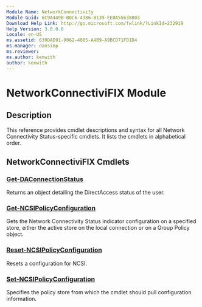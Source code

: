 ```yaml
---
Module Name: NetworkConnectivity
Module Guid: 6C9A449B-B0C6-4386-B139-EE0A55638803
Download Help Link: http://go.microsoft.com/fwlink/?LinkId=232919
Help Version: 3.0.0.0
Locale: en-US
ms.assetid: 639DAD91-9062-4005-A4B9-A9BCD71FD1D4
ms.manager: dansimp
ms.reviewer:
ms.author: kenwith
author: kenwith
---
```


# NetworkConnectiviFIX Module
## Description
This reference provides cmdlet descriptions and syntax for all Network Connectivity Status-specific cmdlets. It lists the cmdlets in alphabetical order.

## NetworkConnectiviFIX Cmdlets
### [Get-DAConnectionStatus](./Get-DAConnectionStatus.md)
Returns an object detailing the DirectAccess status of the user.

### [Get-NCSIPolicyConfiguration](./Get-NCSIPolicyConfiguration.md)
Gets the Network Connectivity Status indicator configuration on a specified store, either the active store on the local connection or on a Group Policy object.

### [Reset-NCSIPolicyConfiguration](./Reset-NCSIPolicyConfiguration.md)
Resets a configuration for NCSI.

### [Set-NCSIPolicyConfiguration](./Set-NCSIPolicyConfiguration.md)
Specifies the policy store from which the cmdlet should pull configuration information.
